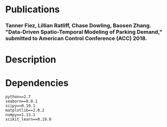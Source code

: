 # Publications
### Tanner Fiez, Lillian Ratliff, Chase Dowling, Baosen Zhang. "Data-Driven Spatio-Temporal Modeling of Parking Demand," submitted to American Control Conference (ACC) 2018.

# Description

# Dependencies
    python==2.7  
    seaborn==0.8.1          
    scipy==0.19.1     
    matplotlib==2.0.2    
    numpy==1.13.1    
    scikit_learn==0.19.0
